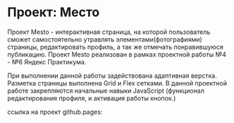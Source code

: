 # Проект: Место
Проект Mesto - интерактивная страница, на которой пользователь сможет самостоятельно утравлять элементами(фотографиями) страницы, редактировать профиль, а так же отмечать понравившуюся публикацию.
Проект Mesto реализован в рамках проектной работы №4 - №6 Яндекс Практикума.

При выполнении данной работы задействована адаптивная верстка. Разметка страницы выполнена Grid и Flex сетками. В данной проектной работе закрепляются начальные навыки JavaScript (функционал редактирования профиля, и активация работы кнопок.)

ссылка на проект github.pages:
